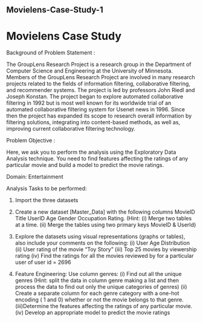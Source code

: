 ## Movielens-Case-Study-1
# Movielens Case Study
Background of Problem Statement :

The GroupLens Research Project is a research group in the Department of Computer Science and Engineering at the University of Minnesota. Members of the GroupLens Research Project are involved in many research projects related to the fields of information filtering, collaborative filtering, and recommender systems. The project is led by professors John Riedl and Joseph Konstan. The project began to explore automated collaborative filtering in 1992 but is most well known for its worldwide trial of an automated collaborative filtering system for Usenet news in 1996. Since then the project has expanded its scope to research overall information by filtering solutions, integrating into content-based methods, as well as, improving current collaborative filtering technology.

Problem Objective :

Here, we ask you to perform the analysis using the Exploratory Data Analysis technique. You need to find features affecting the ratings of any particular movie and build a model to predict the movie ratings.

Domain: Entertainment

Analysis Tasks to be performed:
1. Import the three datasets
2. Create a new dataset [Master_Data] with the following columns MovieID Title UserID Age Gender Occupation Rating. (Hint: (i) Merge two tables at a time. (ii) Merge the    tables using two primary keys MovieID & UserId)
3. Explore the datasets using visual representations (graphs or tables), also include your comments on the following:
   (i)   User Age Distribution
   (ii)  User rating of the movie “Toy Story”
   (iii) Top 25 movies by viewership rating
   (iv)  Find the ratings for all the movies reviewed by for a particular user of user id = 2696

4. Feature Engineering:
   Use column genres:
   (i)  Find out all the unique genres (Hint: split the data in column genre making a list and then process the data to find out only the unique categories of genres)
   (ii) Create a separate column for each genre category with a one-hot encoding ( 1 and 0) whether or not the movie belongs to that genre. 
   (iii)Determine the features affecting the ratings of any particular movie.
   (iv) Develop an appropriate model to predict the movie ratings
